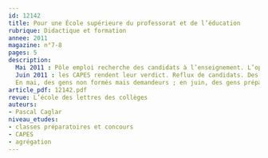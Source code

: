 ```yaml
---
id: 12142
title: Pour une École supérieure du professorat et de l’éducation
rubrique: Didactique et formation
annee: 2011
magazine: n°7-8
pages: 5
description: 
  Mai 2011 : Pôle emploi recherche des candidats à l’enseignement. L’opération est un succès. Les demandes affluent.
  Juin 2011 : les CAPES rendent leur verdict. Reflux de candidats. Des centaines de postes ne sont pas pourvus.
  En mai, des gens non formés mais demandeurs ; en juin, des gens préparés mais recalés. Où est la logique quand, d’un côté, une absence de formation crée un désir de formation et, de l’autre, un master enseignement crée un rejet des concours de recrutement ?
article_pdf: 12142.pdf
revue: L’école des lettres des collèges
auteurs:
- Pascal Caglar
niveau_etudes:
- classes préparatoires et concours
- CAPES
- agrégation
---
```

